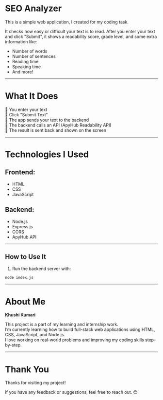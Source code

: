 # SEO Analyzer 

This is a simple web application, I created for my coding task.

It checks how easy or difficult your text is to read. After you enter your text and click "Submit", it shows a readability score, grade level, and some extra information like:

- Number of words
- Number of sentences
- Reading time
- Speaking time
- And more!

---

# What It Does

🔹 You enter your text  
🔹 Click "Submit Text"  
🔹 The app sends your text to the backend  
🔹 The backend calls an API (ApyHub Readability API)  
🔹 The result is sent back and shown on the screen

---

# Technologies I Used

## Frontend:
- HTML
- CSS
- JavaScript

## Backend:
- Node.js
- Express.js
- CORS
- ApyHub API

---

## How to Use It

1. Run the backend server with:

```bash
node index.js
```

---

# About Me

**Khushi Kumari**

This project is a part of my learning and internship work.  
I’m currently learning how to build full-stack web applications using HTML, CSS, JavaScript, and Node.js.  
I love working on real-world problems and improving my coding skills step-by-step.

---

# Thank You

Thanks for visiting my project!

If you have any feedback or suggestions, feel free to reach out. 😊

